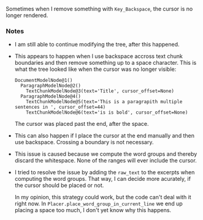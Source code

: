 Sometimes when I remove something with `Key_Backspace`, the cursor is no longer rendered.

### Notes

-   I am still able to continue modifying the tree, after this happened.

-   This appears to happen when I use backspace accross text chunk boundaries and then remove something up to a space character.
    This is what the tree looked like when the cursor was no longer visible:

    ```none
    DocumentModelNode@1()
      ParagraphModelNode@2()
        TextChunkModelNode@3(text='Title', cursor_offset=None)
      ParagraphModelNode@4()
        TextChunkModelNode@5(text='This is a paragrapith multiple sentences in ', cursor_offset=44)
        TextChunkModelNode@6(text='is is bold', cursor_offset=None)
    ```

    The cursor was placed past the end, after the space.

-   This can also happen if I place the cursor at the end manually and then use backspace.
    Crossing a boundary is not necessary.

-   This issue is caused because we compute the word groups and thereby discard the whitespace.
    None of the ranges will ever include the cursor.

-   I tried to resolve the issue by adding the `raw_text` to the excerpts when computing the word groups.
    That way, I can decide more acurately, if the cursor should be placed or not.

    In my opinion, this strategy could work, but the code can't deal with it right now.
    In `Placer.place_word_group_in_current_line` we end up placing a space too much, I don't yet know why this happens.
